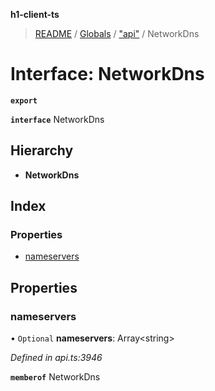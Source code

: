 **h1-client-ts**

> [README](../README.md) / [Globals](../globals.md) / ["api"](../modules/_api_.md) / NetworkDns

# Interface: NetworkDns

**`export`** 

**`interface`** NetworkDns

## Hierarchy

* **NetworkDns**

## Index

### Properties

* [nameservers](_api_.networkdns.md#nameservers)

## Properties

### nameservers

• `Optional` **nameservers**: Array\<string>

*Defined in api.ts:3946*

**`memberof`** NetworkDns
